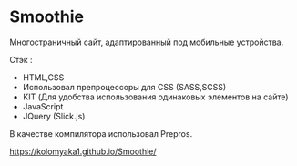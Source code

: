 # Smoothie

Многостраничный сайт, адаптированный под мобильные устройства.

Стэк : 
- HTML,CSS
- Использовал препроцессоры для CSS (SASS,SCSS)
- KIT (Для удобства использования одинаковых элементов на сайте)
- JavaScript
- JQuery (Slick.js)

В качестве компилятора использовал Prepros.

https://kolomyaka1.github.io/Smoothie/
